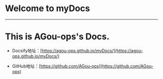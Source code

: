 # Welcome to myDocs

---

# This is AGou-ops's Docs.
*  Docsify地址：[https://agou-ops.github.io/myDocs/](https://agou-ops.github.io/myDocs/)

*  GitHub地址：[https://github.com/AGou-ops](https://github.com/AGou-ops)

